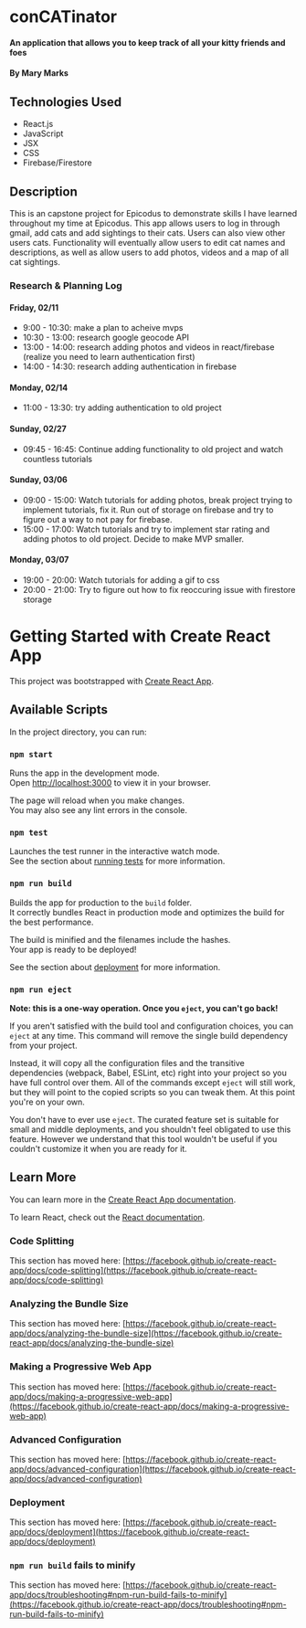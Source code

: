 # conCATinator

#### An application that allows you to keep track of all your kitty friends and foes

#### By **Mary Marks**

## Technologies Used

* React.js
* JavaScript
* JSX
* CSS
* Firebase/Firestore

## Description

This is an capstone project for Epicodus to demonstrate skills I have learned throughout my time at Epicodus. This app allows users to log in through gmail, add cats and add sightings to their cats. Users can also view other users cats. Functionality will eventually allow users to edit cat names and descriptions, as well as allow users to add photos, videos and a map of all cat sightings. 


### Research & Planning Log
#### Friday, 02/11
* 9:00 - 10:30: make a plan to acheive mvps
* 10:30 - 13:00: research google geocode API
* 13:00 - 14:00: research adding photos and videos in react/firebase (realize you need to learn authentication first)
* 14:00 - 14:30: research adding authentication in firebase
#### Monday, 02/14
* 11:00 - 13:30: try adding authentication to old project
#### Sunday, 02/27
* 09:45 - 16:45: Continue adding functionality to old project and watch countless tutorials
#### Sunday, 03/06
* 09:00 - 15:00: Watch tutorials for adding photos, break project trying to implement tutorials, fix it. Run out of storage on firebase and try to figure out a way to not pay for firebase. 
* 15:00 - 17:00: Watch tutorials and try to implement star rating and adding photos to old project. Decide to make MVP smaller.
#### Monday, 03/07
* 19:00 - 20:00: Watch tutorials for adding a gif to css
* 20:00 - 21:00: Try to figure out how to fix reoccuring issue with firestore storage

# Getting Started with Create React App

This project was bootstrapped with [Create React App](https://github.com/facebook/create-react-app).

## Available Scripts

In the project directory, you can run:

### `npm start`

Runs the app in the development mode.\
Open [http://localhost:3000](http://localhost:3000) to view it in your browser.

The page will reload when you make changes.\
You may also see any lint errors in the console.

### `npm test`

Launches the test runner in the interactive watch mode.\
See the section about [running tests](https://facebook.github.io/create-react-app/docs/running-tests) for more information.

### `npm run build`

Builds the app for production to the `build` folder.\
It correctly bundles React in production mode and optimizes the build for the best performance.

The build is minified and the filenames include the hashes.\
Your app is ready to be deployed!

See the section about [deployment](https://facebook.github.io/create-react-app/docs/deployment) for more information.

### `npm run eject`

**Note: this is a one-way operation. Once you `eject`, you can't go back!**

If you aren't satisfied with the build tool and configuration choices, you can `eject` at any time. This command will remove the single build dependency from your project.

Instead, it will copy all the configuration files and the transitive dependencies (webpack, Babel, ESLint, etc) right into your project so you have full control over them. All of the commands except `eject` will still work, but they will point to the copied scripts so you can tweak them. At this point you're on your own.

You don't have to ever use `eject`. The curated feature set is suitable for small and middle deployments, and you shouldn't feel obligated to use this feature. However we understand that this tool wouldn't be useful if you couldn't customize it when you are ready for it.

## Learn More

You can learn more in the [Create React App documentation](https://facebook.github.io/create-react-app/docs/getting-started).

To learn React, check out the [React documentation](https://reactjs.org/).

### Code Splitting

This section has moved here: [https://facebook.github.io/create-react-app/docs/code-splitting](https://facebook.github.io/create-react-app/docs/code-splitting)

### Analyzing the Bundle Size

This section has moved here: [https://facebook.github.io/create-react-app/docs/analyzing-the-bundle-size](https://facebook.github.io/create-react-app/docs/analyzing-the-bundle-size)

### Making a Progressive Web App

This section has moved here: [https://facebook.github.io/create-react-app/docs/making-a-progressive-web-app](https://facebook.github.io/create-react-app/docs/making-a-progressive-web-app)

### Advanced Configuration

This section has moved here: [https://facebook.github.io/create-react-app/docs/advanced-configuration](https://facebook.github.io/create-react-app/docs/advanced-configuration)

### Deployment

This section has moved here: [https://facebook.github.io/create-react-app/docs/deployment](https://facebook.github.io/create-react-app/docs/deployment)

### `npm run build` fails to minify

This section has moved here: [https://facebook.github.io/create-react-app/docs/troubleshooting#npm-run-build-fails-to-minify](https://facebook.github.io/create-react-app/docs/troubleshooting#npm-run-build-fails-to-minify)
